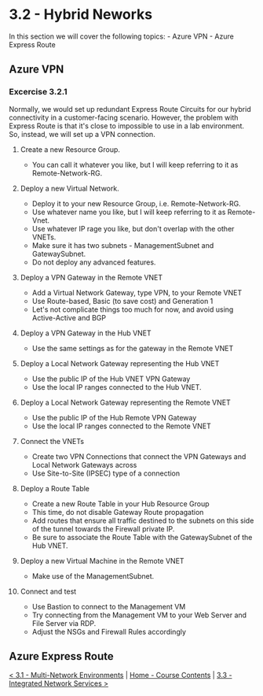 # 3.2 - Hybrid Neworks

In this section we will cover the following topics:
    - Azure VPN
    - Azure Express Route

## Azure VPN

### Excercise 3.2.1

Normally, we would set up redundant Express Route Circuits for our hybrid connectivity in a customer-facing scenario. However, the problem with Express Route is that it's close to impossible to use in a lab environment. So, instead, we will set up a VPN connection.

1) Create a new Resource Group.
    - You can call it whatever you like, but I will keep referring to it as Remote-Network-RG.

2) Deploy a new Virtual Network.
    - Deploy it to your new Resource Group, i.e. Remote-Network-RG.
    - Use whatever name you like, but I will keep referring to it as Remote-Vnet.
    - Use whatever IP rage you like, but don't overlap with the other VNETs.
    - Make sure it has two subnets - ManagementSubnet and GatewaySubnet.
    - Do not deploy any advanced features.

3) Deploy a VPN Gateway in the Remote VNET
    - Add a Virtual Network Gateway, type VPN, to your Remote VNET
    - Use Route-based, Basic (to save cost) and Generation 1
    - Let's not complicate things too much for now, and avoid using Active-Active and BGP

4) Deploy a VPN Gateway in the Hub VNET
    - Use the same settings as for the gateway in the Remote VNET

5) Deploy a Local Network Gateway representing the Hub VNET
    - Use the public IP of the Hub VNET VPN Gateway
    - Use the local IP ranges connected to the Hub VNET.

6) Deploy a Local Network Gateway representing the Remote VNET
    - Use the public IP of the Hub Remote VPN Gateway
    - Use the local IP ranges connected to the Remote VNET

7) Connect the VNETs
    - Create two VPN Connections that connect the VPN Gateways and Local Network Gateways across
    - Use Site-to-Site (IPSEC) type of a connection

8) Deploy a Route Table
    - Create a new Route Table in your Hub Resource Group
    - This time, do not disable Gateway Route propagation
    - Add routes that ensure all traffic destined to the subnets on this side of the tunnel towards the Firewall private IP.
    - Be sure to associate the Route Table with the GatewaySubnet of the Hub VNET.

9) Deploy a new Virtual Machine in the Remote VNET
    - Make use of the ManagementSubnet.

10) Connect and test
    -  Use Bastion to connect to the Management VM
    - Try connecting from the Management VM to your Web Server and File Server via RDP.
    - Adjust the NSGs and Firewall Rules accordingly

## Azure Express Route


[< 3.1 - Multi-Network Environments](./multiNetworkEnvironments.md) | [Home - Course Contents](../Contents.md) |  [3.3 - Integrated Network Services >](./integratedNetworkServices.md)